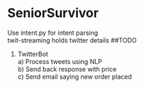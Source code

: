 # SeniorSurvivor
Use intent.py for intent parsing
<br>
twit-streaming holds twitter details
##TODO

1. TwitterBot<br>
	a) Process tweets using NLP<br>
	b) Send back response with price<br>
	c) Send email saying new order placed<br>


